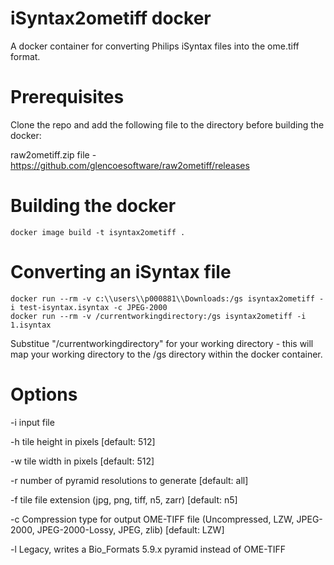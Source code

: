 iSyntax2ometiff docker
======================

A docker container for converting Philips iSyntax files into the ome.tiff format.

Prerequisites
=============

Clone the repo and add the following file to the directory before building the docker:

raw2ometiff.zip file - https://github.com/glencoesoftware/raw2ometiff/releases


Building the docker
===================
```
docker image build -t isyntax2ometiff .
```

Converting an iSyntax file
==========================
```
docker run --rm -v c:\\users\\p000881\\Downloads:/gs isyntax2ometiff -i test-isyntax.isyntax -c JPEG-2000
docker run --rm -v /currentworkingdirectory:/gs isyntax2ometiff -i 1.isyntax
```
Substitue "/currentworkingdirectory" for your working directory - this will map your working directory to the /gs directory within the docker container.

Options
=======

-i input file

-h tile height in pixels [default: 512]

-w tile width in pixels [default: 512]

-r number of pyramid resolutions to generate [default: all]

-f tile file extension (jpg, png, tiff, n5, zarr) [default: n5]

-c Compression type for output OME-TIFF file (Uncompressed, LZW, JPEG-2000, JPEG-2000-Lossy, JPEG, zlib) [default: LZW]

-l Legacy, writes a Bio_Formats 5.9.x pyramid instead of OME-TIFF
